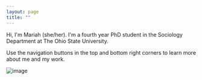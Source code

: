 ```yaml
---
layout: page
title: ""
---
```


Hi, I'm Mariah (she/her). I'm a fourth year PhD student in the Sociology Department at The Ohio State University. 

Use the navigation buttons in the top and bottom right corners to learn more about me and my work. 


![image](/assets/images/IMG_7204.jpg)
